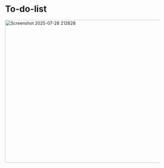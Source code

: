 # To-do-list

<img width="800" height="468" alt="Screenshot 2025-07-28 212628" src="https://github.com/user-attachments/assets/53fe1c4e-0266-42eb-813b-17be8a32b5a6" />
